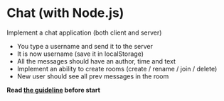 # Chat (with Node.js) 
Implement a chat application (both client and server)

- You type a username and send it to the server
- It is now username (save it in localStorage)
- All the messages should have an author, time and text
- Implement an ability to create rooms (create / rename / join / delete)
- New user should see all prev messages in the room

**Read [the guideline](https://github.com/mate-academy/js_task-guideline/blob/master/README.md) before start**
